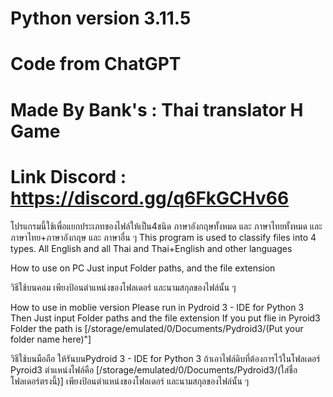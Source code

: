 # Python version 3.11.5
# Code from ChatGPT
# Made By Bank's : Thai translator H Game
# Link Discord : https://discord.gg/q6FkGCHv66 

โปรแกรมนี้ใช้เพื่อแยกประเภทของไฟล์ให้เป็น4ชนิด ภาษาอังกฤษทั้งหมด และ ภาษาไทยทั้งหมด และ  ภาษาไทย+ภาษาอังกฤษ และ ภาษาอื่น ๆ 
This program is used to classify files into 4 types. All English and all Thai and Thai+English and other languages

How to use on PC
Just input Folder paths, and the file extension

วิธีใช้บนคอม
เพียงป้อนตำแหน่งของโฟลเดอร์ และนามสกุลของไฟล์นั้น ๆ 

How to use in moblie version
Please run in Pydroid 3 - IDE for Python 3
Then Just input Folder paths and the file extension
If you put flie in Pyroid3 Folder the path is [/storage/emulated/0/Documents/Pydroid3/(Put your folder name here)"]

วิธีใช้บนมือถือ
ให้รันบนPydroid 3 - IDE for Python 3
ถ้าเอาไฟล์ดิบที่ต้องการไว้ในโฟลเดอร์  Pyroid3 ตำแหน่งไฟล์คือ [/storage/emulated/0/Documents/Pydroid3/(ใส่ชื่อโฟลเดอร์ตรงนี้)]
เพียงป้อนตำแหน่งของโฟลเดอร์ และนามสกุลของไฟล์นั้น ๆ 
